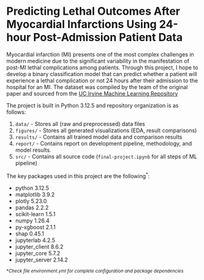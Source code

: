 # Predicting Lethal Outcomes After Myocardial Infarctions Using 24-hour Post-Admission Patient Data
Myocardial infarction (MI) presents one of the most complex challenges in modern medicine due to the significant variability in the manifestation of post-MI lethal complications among patients. Through this project, I hope to develop a binary classification model that can predict whether a patient will experience a lethal complication or not 24 hours after their admission to the hospital for an MI. 
The dataset was compiled by the team of the original paper and sourced from the [UC Irvine Machine Learning Repository](https://archive.ics.uci.edu/dataset/579/myocardial+infarction+complications)

The project is built in Python 3.12.5 and repository organization is as follows:
1. `data/` - Stores all (raw and preprocessed) data files
2. `figures/` - Stores all generated visualizations (EDA, result comparisons)
3. `results/` - Contains all trained model data and comparison results
4. `report/` - Contains report on development pipeline, methodology, and model results.
5. `src/` - Contains all source code (`final-project.ipynb` for all steps of ML pipeline)

The key packages used in this project are the following<sup>*</sup>:
- python 3.12.5
- matplotlib 3.9.2
- plotly 5.23.0
- pandas 2.2.2
- scikit-learn 1.5.1
- numpy 1.26.4
- py-xgboost 2.1.1
- shap 0.45.1
- jupyterlab 4.2.5
- jupyter_client 8.6.2
- jupyter_core 5.7.2
- jupyter_server 2.14.2

<sub>*_Check file environment.yml for complete configuration and package dependencies_</sub>